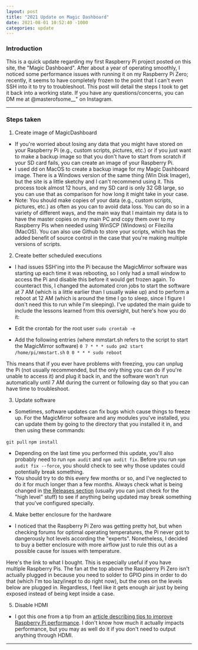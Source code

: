 ```yaml
---
layout: post
title: "2021 Update on Magic Dashboard"
date: 2021-08-01 10:52:40 -1000
categories: update
---
```


### Introduction
This is a quick update regarding my first Raspberry Pi project posted on this site, the "Magic Dashboard". After about a year of operating smoothly, I noticed some performance issues with running it on my Raspberry Pi Zero; recently, it seems to have completely frozen to the point that I can't even SSH into it to try to troubleshoot. This post will detail the steps I took to get it back into a working state. If you have any questions/concerns, you can DM me at @masterofsome__" on Instagram.

***

### Steps taken
1. Create image of MagicDashboard
  - If you're worried about losing any data that you might have stored on your Raspberry Pi (e.g., custom scripts, pictures, etc.) or if you just want to make a backup image so that you don't have to start from scratch if your SD card fails, you can create an image of your Raspberry Pi.
  - I used dd on MacOS to create a backup image for my Magic Dashboard image. There is a Windows version of the same thing (Win Disk Imager), but the site is a little sketchy and I can't recommend using it. This process took almost 12 hours, and my SD card is only 32 GB large, so you can use that as comparison for how long it might take in your case.
  - Note: You should make copies of your data (e.g., custom scripts, pictures, etc.) as often as you can to avoid data loss. You can do so in a variety of different ways, and the main way that I maintain my data is to have the master copies on my main PC and copy them over to my Raspberry Pis when needed using WinSCP (Windows) or Filezilla (MacOS). You can also use Github to store your scripts, which has the added benefit of source control in the case that you're making multiple versions of scripts.

2. Create better scheduled executions
  - I had issues SSH'ing into the Pi because the MagicMirror software was starting up each time it was rebooting, so I only had a small window to access the Pi and disable this before it would get frozen again. To counteract this, I changed the automated cron jobs to start the software at 7 AM (which is a little earlier than I usually wake up) and to perform a reboot at 12 AM (which is around the time I go to sleep, since I figure I don't need this to run while I'm sleeping). I've updated the main guide to include the lessons learned from this oversight, but here's how you do it:

  - Edit the crontab for the root user
  `sudo crontab -e`

  - Add the following entries (where mmstart.sh refers to the script to start the MagicMirror software)
  `0 7 * * * sudo pm2 start /home/pi/mmstart.sh`
  `0 0 * * * sudo reboot`

  This means that if you ever have problems with freezing, you can unplug the Pi (not usually recommended, but the only thing you can do if you're unable to access it) and plug it back in, and the software won't run automatically until 7 AM during the current or following day so that you can have time to troubleshoot.

3. Update software
  - Sometimes, software updates can fix bugs which cause things to freeze up. For the MagicMirror software and any modules you've installed, you can update them by going to the directory that you installed it in, and then using these commands:

  `git pull`
  `npm install`

  - Depending on the last time you performed this update, you'll also probably need to run `npm audit` and `npm audit fix`. Before you run `npm audit fix --force`, you should check to see why those updates could potentially break something.
  - You should try to do this every few months or so, and I've neglected to do it for much longer than a few months. Always check what is being changed in [the Releases section](https://github.com/MichMich/MagicMirror/releases) (usually you can just check for the "high level" stuff) to see if anything being updated may break something that you've configured specially.


4. Make better enclosure for the hardware
  - I noticed that the Raspberry Pi Zero was getting pretty hot, but when checking forums for optimal operating temperatures, the Pi never got to dangerously hot levels according the "experts". Nonetheless, I decided to buy a better enclosure with more airflow just to rule this out as a possible cause for issues with temperature.

  <insert picture of enclsoure>

  Here's the link to what I bought. This is especially useful if you have multiple Raspberry Pis. The fan at the top above the Raspberry Pi Zero isn't actually plugged in because you need to solder to GPIO pins in order to do that (which I'm too lazy/inept to do right now), but the ones on the levels below are plugged in. Regardless, I feel like it gets enough air just by being exposed instead of being kept inside a case.

5. Disable HDMI
  - I got this one from a tip from an [article describing tips to improve Raspberry Pi performance](https://peppe8o.com/4-tricks-to-improve-raspberry-pi-performance-and-power-consuption/). I don't know how much it actually impacts performance, but you may as well do it if you don't need to output anything through HDMI.


***
